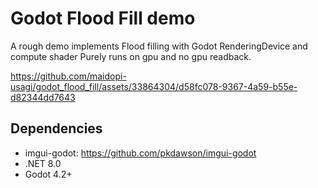 # Godot Flood Fill demo
A rough demo implements Flood filling with Godot RenderingDevice and compute shader
Purely runs on gpu and no gpu readback.

https://github.com/maidopi-usagi/godot_flood_fill/assets/33864304/d58fc078-9367-4a59-b55e-d82344dd7643

## Dependencies
* imgui-godot: https://github.com/pkdawson/imgui-godot
* .NET 8.0
* Godot 4.2+

